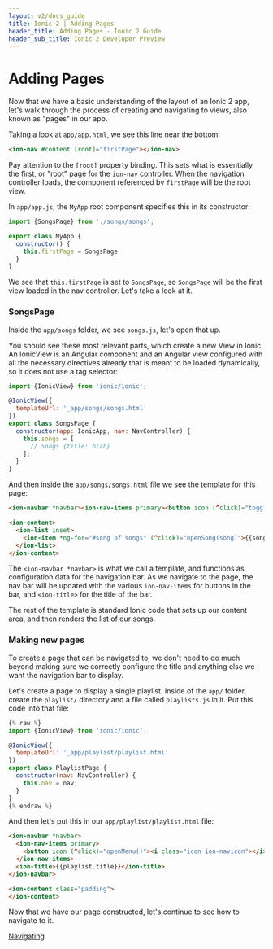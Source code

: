 ```yaml
---
layout: v2/docs_guide
title: Ionic 2 | Adding Pages
header_title: Adding Pages - Ionic 2 Guide
header_sub_title: Ionic 2 Developer Preview
---
```


<h1 class="title">Adding Pages</h1>


Now that we have a basic understanding of the layout of an Ionic 2 app, let's walk through the process of
creating and navigating to views, also known as "pages" in our app.

Taking a look at `app/app.html`, we see this line near the bottom:

```html
<ion-nav #content [root]="firstPage"></ion-nav>
```

Pay attention to the `[root]` property binding. This sets what is essentially the
first, or "root" page for the `ion-nav` controller. When the navigation controller loads, the component referenced
by `firstPage` will be the root view.

In `app/app.js`, the `MyApp` root component specifies this in its constructor:

```javascript
import {SongsPage} from './songs/songs';

export class MyApp {
  constructor() {
    this.firstPage = SongsPage
  }
}
```

We see that `this.firstPage` is set to `SongsPage`, so `SongsPage` will be the
first view loaded in the nav controller. Let's take a look at it.

### SongsPage

Inside the `app/songs` folder, we see `songs.js`, let's open that up.

You should see these most relevant parts, which create a new View in Ionic. An IonicView is
  an Angular component and an Angular view configured with all the necessary directives already that is meant
  to be loaded dynamically, so it does not use a tag selector:

```javascript
import {IonicView} from 'ionic/ionic';

@IonicView({
  templateUrl: '_app/songs/songs.html'
})
export class SongsPage {
  constructor(app: IonicApp, nav: NavController) {
    this.songs = [
      // Songs {title: blah}
    ];
  }
}
```

And then inside the `app/songs/songs.html` file we see the template for this page:

```html
<ion-navbar *navbar><ion-nav-items primary><button icon (^click)="toggleMenu()"><i class="icon ion-navicon"></i></button></ion-nav-items><ion-title>Songs</ion-title></ion-navbar>

<ion-content>
  <ion-list inset>
    <ion-item *ng-for="#song of songs" (^click)="openSong(song)">{{song.title}}</ion-item>
  </ion-list>
</ion-content>
```

The `<ion-navbar *navbar>` is what we call a template, and functions as configuration
data for the navigation bar. As we navigate to the page, the nav bar will be updated with the
various `ion-nav-items` for buttons in the bar, and `<ion-title>` for the title of the bar.

The rest of the template is standard Ionic code that sets up our content area, and then
renders the list of our songs.

### Making new pages

To create a page that can be navigated to, we don't need to do much beyond
making sure we correctly configure the title and anything else we want the
navigation bar to display.

Let's create a page to display a single playlist. Inside of the `app/` folder,
create the `playlist/` directory and a file called `playlists.js` in it. Put this code
into that file:

```javascript
{% raw %}
import {IonicView} from 'ionic/ionic';

@IonicView({
  templateUrl: '_app/playlist/playlist.html'
})
export class PlaylistPage {
  constructor(nav: NavController) {
    this.nav = nav;
  }
}
{% endraw %}
```

And then let's put this in our `app/playlist/playlist.html` file:

```html
<ion-navbar *navbar>
  <ion-nav-items primary>
    <button icon (^click)="openMenu()"><i class="icon ion-navicon"></i></button>
  </ion-nav-items>
  <ion-title>{{playlist.title}}</ion-title>
</ion-navbar>

<ion-content class="padding">
</ion-content>
```

Now that we have our page constructed, let's continue to see how to navigate to it.

<a href="/docs/v2/guide/navigating/" button primary>Navigating</a>
